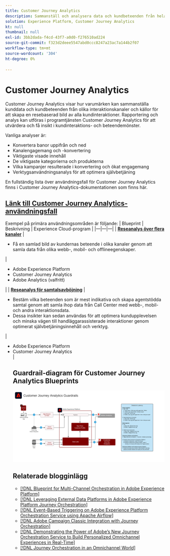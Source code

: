 ```yaml
---
title: Customer Journey Analytics
description: Sammanställ och analysera data och kundbeteenden från hela kundresan
solution: Experience Platform, Customer Journey Analytics
kt: null
thumbnail: null
exl-id: 3bb2dada-f4cd-43f7-a0d0-f276510ad224
source-git-commit: f323d2deee5547abd0ccc8247a23ac7a144b2f07
workflow-type: tm+mt
source-wordcount: '304'
ht-degree: 0%

---
```


# Customer Journey Analytics

Customer Journey Analytics visar hur varumärken kan sammanställa kunddata och kundbeteenden från olika interaktionskanaler och källor för att skapa en resebaserad bild av alla kundinteraktioner. Rapportering och analys kan utföras i programtjänsten Customer Journey Analytics för att utvärdera och få insikt i kundinteraktions- och beteendemönster.

Vanliga analyser är:

* Konvertera banor uppifrån och ned
* Kanalengagemang och -konvertering
* Viktigaste visade innehåll
* De viktigaste kategorierna och produkterna
* Vilka kampanjer resulterade i konvertering och ökat engagemang
* Verktygsanvändningsanalys för att optimera självbetjäning

En fullständig lista över användningsfall för Customer Journey Analytics finns i Customer Journey Analytics-dokumentationen som finns här.

## [Länk till Customer Journey Analytics-användningsfall](https://experienceleague.adobe.com/docs/analytics-platform/using/cja-usecases/cja-usecases.html?lang=en)

Exempel på primära användningsområden är följande:
| Blueprint | Beskrivning | Experience Cloud-program | |—|—|—| | **[Reseanalys över flera kanaler](https://experienceleague.adobe.com/docs/analytics-platform/using/cja-usecases/cross-channel.html)**  | <ul><li>Få en samlad bild av kundernas beteende i olika kanaler genom att samla data från olika webb-, mobil- och offlineegenskaper.</li></ul> | <ul><li>Adobe Experience Platform</li><li>Customer Journey Analytics</li><li>Adobe Analytics (valfritt)</li></ul>| | **[Reseanalys för samtalsavböjning](https://experienceleague.adobe.com/docs/analytics-platform/using/cja-usecases/call-center.html)** | <ul><li>Bestäm vilka beteenden som är mest indikativa och skapa agentstödda samtal genom att samla ihop data från Call Center med webb-, mobil- och andra interaktionsdata.</li><li>Dessa insikter kan sedan användas för att optimera kundupplevelsen och minska vägen till handläggarassisterade interaktioner genom optimerat självbetjäningsinnehåll och verktyg.  </li></ul> | <ul><li>Adobe Experience Platform</li><li>Customer Journey Analytics</li> |

## Guardrail-diagram för Customer Journey Analytics Blueprints

![Guardradit-diagram](assets/cja_guardrails.png)

## Relaterade blogginlägg

* [[!DNL Blueprint for Multi-Channel Orchestration in Adobe Experience Platform]](https://medium.com/adobetech/blueprint-for-multi-channel-orchestration-in-adobe-experience-platform-c68317e94184)
* [[!DNL Leveraging External Data Platforms in Adobe Experience Platform Journey Orchestration]](https://medium.com/adobetech/leveraging-external-data-platforms-in-adobe-experience-platform-journey-orchestration-54fc6134fe17)
* [[!DNL Event-Based Triggering on Adobe Experience Platform Orchestration Service using Apache Airflow]](https://medium.com/adobetech/event-based-triggering-on-adobe-experience-platform-orchestration-service-using-apache-airflow-8607b28251f1)
* [[!DNL Adobe Campaign Classic Integration with Journey Orchestration]](https://medium.com/adobetech/adobe-campaign-classic-integration-with-journey-orchestration-ae577653281)
* [[!DNL Demonstrating the Power of Adobe’s New Journey Orchestration Service to Build Personalized Omnichannel Experiences in Real-Time]](https://medium.com/adobetech/demonstrating-the-power-of-adobes-new-journey-orchestration-service-to-build-personalized-aa60d88cd34)
* [[!DNL Journey Orchestration in an Omnichannel World]](https://medium.com/adobetech/journey-orchestration-in-an-omnichannel-world-3a2d32d556d9)
